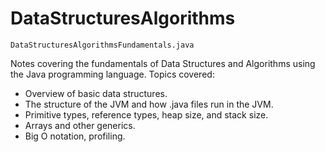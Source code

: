# DataStructuresAlgorithms

`DataStructuresAlgorithmsFundamentals.java`

Notes covering the fundamentals of Data Structures and Algorithms using the Java
programming language. Topics covered:
- Overview of basic data structures.
- The structure of the JVM and how .java files run in the JVM.
- Primitive types, reference types, heap size, and stack size.
- Arrays and other generics.
- Big O notation, profiling.
